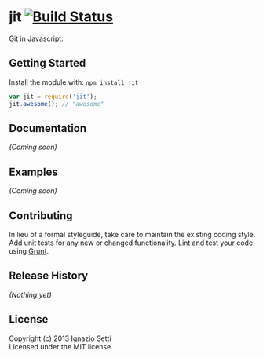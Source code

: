 # jit [![Build Status](https://secure.travis-ci.org/sixFingers/jit.png?branch=master)](http://travis-ci.org/sixFingers/jit)

Git in Javascript.

## Getting Started
Install the module with: `npm install jit`

```javascript
var jit = require('jit');
jit.awesome(); // "awesome"
```

## Documentation
_(Coming soon)_

## Examples
_(Coming soon)_

## Contributing
In lieu of a formal styleguide, take care to maintain the existing coding style. Add unit tests for any new or changed functionality. Lint and test your code using [Grunt](http://gruntjs.com/).

## Release History
_(Nothing yet)_

## License
Copyright (c) 2013 Ignazio Setti  
Licensed under the MIT license.
